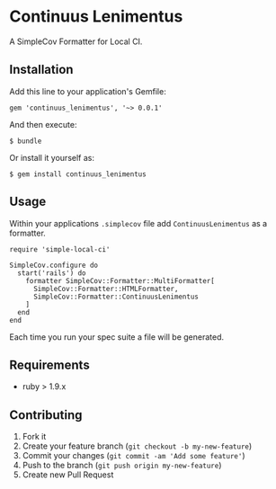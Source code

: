# Continuus Lenimentus

A SimpleCov Formatter for Local CI.

## Installation

Add this line to your application's Gemfile:

    gem 'continuus_lenimentus', '~> 0.0.1'

And then execute:

    $ bundle

Or install it yourself as:

    $ gem install continuus_lenimentus

## Usage

Within your applications `.simplecov` file add `ContinuusLenimentus` as a formatter.

    require 'simple-local-ci'

    SimpleCov.configure do
      start('rails') do
        formatter SimpleCov::Formatter::MultiFormatter[
          SimpleCov::Formatter::HTMLFormatter,
          SimpleCov::Formatter::ContinuusLenimentus
        ]
      end
    end

Each time you run your spec suite a file will be generated.

## Requirements

* ruby > 1.9.x

## Contributing

1. Fork it
2. Create your feature branch (`git checkout -b my-new-feature`)
3. Commit your changes (`git commit -am 'Add some feature'`)
4. Push to the branch (`git push origin my-new-feature`)
5. Create new Pull Request
